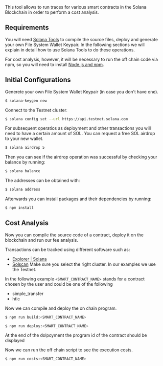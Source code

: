 
This tool allows to run traces for various smart contracts in the Solana Blockchain in order to perform a cost analysis.

## Requirements

You will need [Solana Tools](https://docs.solana.com/cli/install-solana-cli-tools) to compile the source files, deploy and generate your own File System Wallet Keypair. In the following sections we will explain in detail how to use Solana Tools to do these operations.

For cost analysis, however, it will be necessary to run the off chain code via npm, so you will need to install [Node.js and npm](https://docs.npmjs.com/downloading-and-installing-node-js-and-npm).

## Initial Configurations

Generete your own File System Wallet Keypair (in case you don't have one).
```sh
$ solana-keygen new
```

Connect to the Testnet cluster:
```sh
$ solana config set --url https://api.testnet.solana.com
```

For subsequent operatios as deployment and other transactions you will need to have a certain amount of SOL. You can request a free SOL airdrop to your new wallet.
```sh
$ solana airdrop 5
```

Then you can see if the airdrop operation was successful by checking your balance 
by running:
```sh
$ solana balance
```

The addresses can be obtained with:
```sh
$ solana address 	
```

Afterwards you can install packages and their dependencies by running:
```sh
$ npm install
```

## Cost Analysis

Now you can compile the source code of a contract, deploy it on the blockchain and run our fee analysis.

Transactions can be tracked using different software such as:
- [Explorer | Solana](https://explorer.solana.com/?cluster=testnet)
- [Solscan](https://solscan.io/?cluster=testnet)
Make sure you select the right cluster. In our examples we use the Testnet.

In the following example `<SMART_CONTRACT_NAME>` stands for a contract chosen by the user and could be one of the following
- simple_transfer
- htlc

Now we can compile and deploy the on chain program. 
```sh
$ npm run build:<SMART_CONTRACT_NAME>
```
```sh
$ npm run deploy:<SMART_CONTRACT_NAME>
```
At the end of the dolpoyment the program id of the contract should be displayed 

Now we can run the off chain script to see the execution costs.
```sh
$ npm run costs:<SMART_CONTRACT_NAME> 
```